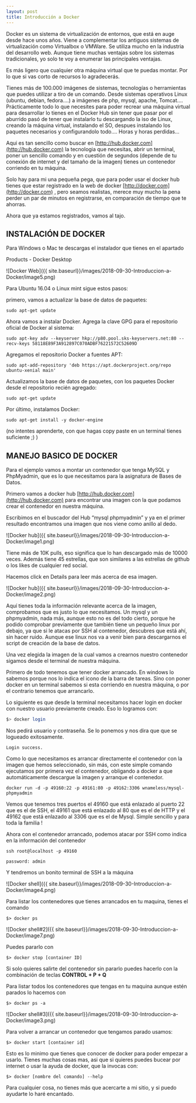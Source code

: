 ```yaml
---
layout: post
title: Introducción a Docker
---
```


Docker es un sistema de virtualización de entornos, que está en auge desde hace unos años. Viene a complementar los antiguos sistemas de virtualización como Virtualbox o VMWare. Se utiliza mucho en la industria del desarrollo web. Aunque tiene muchas ventajas sobre los sistemas tradicionales, yo solo te voy a enumerar las principales ventajas.

Es más ligero que cualquier otra máquina virtual que te puedas montar. Por lo que si vas corto de recursos lo agradecerás.

Tienes más de 100.000 imágenes de sistemas, tecnologías o herramientas que puedes utilizar a tiro de un comando. Desde sistemas operativos Linux (ubuntu, debian, fedora….) a imágenes de php, mysql, apache, Tomcat…. Prácticamente todo lo que necesites para poder recrear una máquina virtual para desarrollar lo tienes en el Docker Hub sin tener que pasar por el aburrido pasó de tener que instalarlo tu descargando la iso de Linux, creando la máquina virtual, instalando el SO, despues instalando los paquetes necesarios y configurandolo todo…. Horas y horas perdidas…

Aqui es tan sencillo como buscar en [http://hub.docker.com](http://hub.docker.com) la tecnologia que necesitas, abrir un terminal, poner un sencillo comando y en cuestión de segundos (depende de tu conexión de internet y del tamaño de la imagen) tienes un contenedor corriendo en tu máquina.

Solo hay para mi una pequeña pega, que para poder usar el docker hub tienes que estar registrado en la web de docker [http://docker.com](http://docker.com) , pero seamos realistas, merece muy mucho la pena perder un par de minutos en registrarse, en comparación de tiempo que te ahorras.

Ahora que ya estamos registrados, vamos al tajo.

 
## INSTALACIÓN DE DOCKER


Para Windows o Mac te descargas el instalador que tienes en el apartado

Products - Docker Desktop

![Docker Web]({{ site.baseurl}}/images/2018-09-30-Introduccion-a-Docker/image5.png)

Para Ubuntu 16.04 o Linux mint sigue estos pasos:

primero, vamos a actualizar la base de datos de paquetes:

``` 
sudo apt-get update
```

Ahora vamos a instalar Docker. Agrega la clave GPG para el repositorio oficial de Docker al sistema:

```
sudo apt-key adv --keyserver hkp://p80.pool.sks-keyservers.net:80 --recv-keys 58118E89F3A912897C070ADBF76221572C52609D
```

Agregamos el repositorio Docker a fuentes APT:

```
sudo apt-add-repository 'deb https://apt.dockerproject.org/repo ubuntu-xenial main'
```

 

Actualizamos la base de datos de paquetes, con los paquetes Docker desde el repositorio recién agregado:

```
sudo apt-get update
```
 
Por último, instalamos Docker:

```
sudo apt-get install -y docker-engine
```


(no intentes aprenderte, con que hagas copy paste en un terminal tienes suficiente ;) )





## MANEJO BASICO DE DOCKER

Para el ejemplo vamos a montar un contenedor que tenga MySQL y PhpMyadmin, que es lo que necesitamos para la asignatura de Bases de Datos.

Primero vamos a docker hub [http://hub.docker.com](http://hub.docker.com) para encontrar una imagen con la que podamos crear el contenedor en nuestra máquina.

Escribimos en el buscador del Hub “mysql phpmyadmin” y ya en el primer resultado encontramos una imagen que nos viene como anillo al dedo.

![Docker hub]({{ site.baseurl}}/images/2018-09-30-Introduccion-a-Docker/image1.png)

Tiene más de 10K pulls, eso significa que lo han descargado más de 10000 veces. Además tiene 45 estrellas, que son similares a las estrellas de github o los likes de cualquier red social.

Hacemos click en Details para leer más acerca de esa imagen.

![Docker hub]({{ site.baseurl}}/images/2018-09-30-Introduccion-a-Docker/image2.png)

Aquí tienes toda la información relevante acerca de la imagen, comprobamos que es justo lo que necesitamos. Un mysql y un phpmyadmin, nada más, aunque esto no es del todo cierto, porque he podido comprobar previamente que también tiene un pequeño linux por debajo, ya que si le atacas por SSH al contenedor, descubres que está ahí, sin hacer ruido. Aunque ese linux nos va a venir bien para descargarnos el script de creación de la base de datos.

Una vez elegida la imagen de la cual vamos a crearnos nuestro contenedor sigamos desde el terminal de nuestra máquina.

Primero de todo tenemos que tener docker arrancado. En windows lo sabemos porque nos lo indica el icono de la barra de tareas. Sino con poner docker en un terminal sabemos si esta corriendo en nuestra máquina, o por el contrario tenemos que arrancarlo.

Lo siguiente es que desde la terminal necesitamos hacer login en docker con nuestro usuario previamente creado. Eso lo logramos con:

 
```Bash
$> docker login
```
 
Nos pedirá usuario y contraseña. Se lo ponemos y nos dira que que se logueado exitosamente.

```
Login success.
```
 
Como lo que necesitamos es arrancar directamente el contenedor con la imagen que hemos seleccionado, sin más, con este simple comando ejecutamos por primera vez el contenedor, obligando a docker a que automáticamente descargue la imagen y arranque el contenedor.

```
docker run -d -p 49160:22 -p 49161:80 -p 49162:3306 wnameless/mysql-phpmyadmin
```

Vemos que tenemos tres puertos el 49160 que está enlazado al puerto 22 que es el de SSH, el 49161 que está enlazado al 80 que es el de HTTP y el 49162 que está enlazado al 3306 que es el de Mysql. Simple sencillo y para toda la familia ! 

Ahora con el contenedor arrancado, podemos atacar por SSH como indica en la información del contenedor
 
```
ssh root@localhost -p 49160

password: admin
```
 
Y tendremos un bonito terminal de SSH a la máquina

![Docker shell]({{ site.baseurl}}/images/2018-09-30-Introduccion-a-Docker/image4.png)

Para listar los contenedores que tienes arrancados en tu maquina, tienes el comando

```
$> docker ps
```

![Docker shell#2]({{ site.baseurl}}/images/2018-09-30-Introduccion-a-Docker/image7.png)

Puedes pararlo con

```
$> docker stop [container ID]
```

Si solo quieres salirte del contenedor sin pararlo puedes hacerlo con la combinación de teclas **CONTROL + P + Q**

Para listar todos los contenedores que tengas en tu maquina aunque estén parados lo hacemos con

```
$> docker ps -a
```

![Docker shell#3]({{ site.baseurl}}/images/2018-09-30-Introduccion-a-Docker/image3.png)

Para volver a arrancar un contenedor que tengamos parado usamos:

```
$> docker start [container id]
``` 

Esto es lo minimo que tienes que conocer de docker para poder empezar a usarlo. Tienes muchas cosas mas, asi que si quieres puedes bucear por internet o usar la ayuda de docker, que la invocas con:

```
$> docker [nombre del comando] --help
``` 

Para cualquier cosa, no tienes más que acercarte a mi sitio, y si puedo ayudarte lo haré encantado.